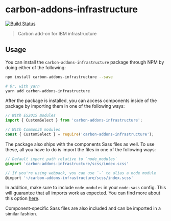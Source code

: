# carbon-addons-infrastructure

[![Build Status](https://travis-ci.org/carbon-design-system/carbon-addons-infrastructure.svg?branch=master)](https://travis-ci.org/carbon-design-system/carbon-addons-infrastructure)

> Carbon add-on for IBM infrastructure

## Usage

You can install the `carbon-addons-infrastructure` package through NPM by doing either of the following:

```bash
npm install carbon-addons-infrastructure --save

# Or, with yarn
yarn add carbon-addons-infrastructure
```

After the package is installed, you can access components inside of the package by importing them in one of the following ways:

```js
// With ES2015 modules
import { CustomSelect } from 'carbon-addons-infrastructure';

// With CommonJS modules
const { CustomSelect } = require('carbon-addons-infrastructure');
```

The package also ships with the components Sass files as well. To use these, all you have to do is import the files in one of the following ways:

```scss
// Default import path relative to `node_modules`
@import 'carbon-addons-infrastructure/scss/index.scss'

// If you're using webpack, you can use `~` to alias a node module
@import '~/carbon-addons-infrastructure/scss/index.scss'
```

In addition, make sure to include `node_modules` in your `node-sass` config. This will guarantee that all imports work as expected. You can find more about this option [here](https://github.com/sass/node-sass#includepaths).

Component-specific Sass files are also included and can be imported in a similar fashion.
